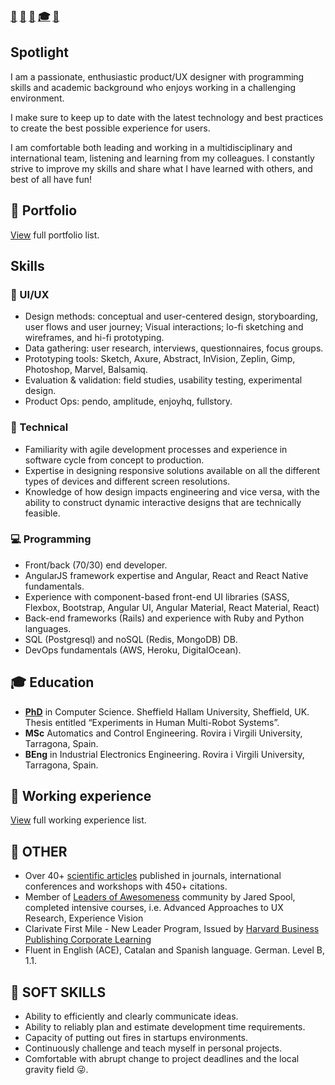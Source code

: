 
### [📧](mailto:joanspon@gmail.com) [🐙](github.com/uh-joan) [💼](https://www.linkedin.com/in/joanspon/) [🎓](https://scholar.google.com/citations?user=pQxNXVsAAAAJ) [🐤](https://twitter.com/joans_ux)

## Spotlight
I am a passionate, enthusiastic product/UX designer with programming skills and academic background who enjoys working in a challenging environment.

I make sure to keep up to date with the latest technology and best practices to create the best possible experience for users. 

I am comfortable both leading and working in a multidisciplinary and international team, listening and learning from my colleagues. I constantly strive to improve my skills and share what I have learned with others, and best of all have fun!

## 🎨 Portfolio
[View](/portfolio.md) full portfolio list.

## Skills

### 💎 UI/UX
* Design methods: conceptual and user-centered design, storyboarding, user flows and user journey; Visual interactions; lo-fi sketching and wireframes, and hi-fi prototyping.
* Data gathering: user research, interviews, questionnaires, focus groups.
* Prototyping tools: Sketch, Axure, Abstract, InVision, Zeplin, Gimp, Photoshop, Marvel, Balsamiq.
* Evaluation & validation: field studies, usability testing, experimental design.
* Product Ops: pendo, amplitude, enjoyhq, fullstory.

### 🔧 Technical
* Familiarity with agile development processes and experience in software cycle from concept to production.
* Expertise in designing responsive solutions available on all the different types of devices and different screen resolutions.
* Knowledge of how design impacts engineering and vice versa, with the ability to construct dynamic interactive designs that are technically feasible.

### 💻 Programming
* Front/back (70/30) end developer.
* AngularJS framework expertise and Angular, React and React Native fundamentals.
* Experience with component-based front-end UI libraries (SASS, Flexbox, Bootstrap, Angular UI, Angular Material, React Material, React)
* Back-end frameworks (Rails) and experience with Ruby and Python languages.
* SQL (Postgresql) and noSQL (Redis, MongoDB) DB.
* DevOps fundamentals (AWS, Heroku, DigitalOcean).

## 🎓 Education
* **[PhD](https://www.dropbox.com/s/kgv7g5y0ni1wtnm/SaezThesisShort.pdf)** in Computer Science. Sheffield Hallam University, Sheffield, UK. Thesis entitled “Experiments in Human Multi-Robot Systems”.
* **MSc** Automatics and Control Engineering. Rovira i Virgili University, Tarragona, Spain.
* **BEng** in Industrial Electronics Engineering. Rovira i Virgili University, Tarragona, Spain.

## 💼 Working experience
[View](/working_experience.md) full working experience list.

## 🏃 OTHER
* Over 40+ [scientific articles](https://scholar.google.com/citations?user=pQxNXVsAAAAJ) published in journals, international conferences and workshops with 450+ citations.
* Member of [Leaders of Awesomeness](/https://leaders.centercentre.com/) community by Jared Spool, completed intensive courses, i.e. Advanced Approaches to UX Research, Experience Vision
* Clarivate First Mile - New Leader Program, Issued by [Harvard Business Publishing Corporate Learning](/https://www.harvardbusiness.org/)
* Fluent in English (ACE), Catalan and Spanish language. German. Level B, 1.1.

## 🚒 SOFT SKILLS
* Ability to efficiently and clearly communicate ideas.
* Ability to reliably plan and estimate development time requirements.
* Capacity of putting out fires in startups environments.
* Continuously challenge and teach myself in personal projects.
* Comfortable with abrupt change to project deadlines and the local gravity field :stuck_out_tongue_winking_eye:.
